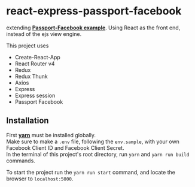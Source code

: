 # react-express-passport-facebook

extending [**Passport-Facebook example**](https://github.com/passport/express-4.x-facebook-example). Using React as the front end, instead of the ejs view engine.

This project uses 

* Create-React-App
* React Router v4
* Redux
* Redux Thunk
* Axios
* Express
* Express session
* Passport Facebook

## Installation
First [**yarn**](https://yarnpkg.com/en/) must be installed globally. <br/>
Make sure to make a `.env` file, following the `env.sample`, with your own Facebook Client ID and Facebook Client Secret. <br/>
In the terminal of this project's root directory, run `yarn` and `yarn run build` commands.

To start the project run the `yarn run start` command, and locate the browser to `localhost:5000`.
